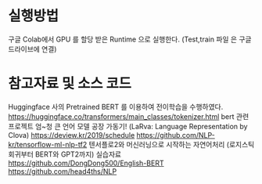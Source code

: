 # 실행방법  
구글 Colab에서 GPU 를 할당 받은 Runtime 으로 실행한다. 
 (Test,train 파일 은 구글 드라이브에 연결)
 

# 참고자료 및 소스 코드
Huggingface 사의 Pretrained BERT 를 이용하여 전이학습을 수행하였다. 
https://huggingface.co/transformers/main_classes/tokenizer.html
bert 관련 프로젝트 
엄~청 큰 언어 모델 공장 가동기! (LaRva: Language Representation by Clova) https://deview.kr/2019/schedule
https://github.com/NLP-kr/tensorflow-ml-nlp-tf2 
텐서플로2와 머신러닝으로 시작하는 자연어처리 (로지스틱회귀부터 BERT와 GPT2까지) 실습자료
https://github.com/DongDong500/English-BERT
https://github.com/head4ths/NLP

  

